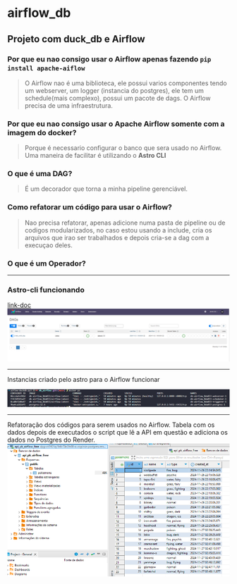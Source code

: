 # airflow_db

## Projeto com duck_db e Airflow

### Por que eu nao consigo usar o Airflow apenas fazendo `pip install apache-aiflow`

>O Airflow nao é uma biblioteca, ele possui varios componentes
tendo um webserver, um logger (instancia do postgres), ele tem um schedule(mais complexo),
possui um pacote de dags.
O Airflow precisa de uma infraestrutura.


### Por que eu nao consigo usar o Apache Airflow somente com a imagem do docker?

>Porque é necessario configurar o banco que sera usado no Airflow.
Uma maneira de facilitar é utilizando o **Astro CLI**

### O que é uma DAG?

>É um decorador que torna a minha pipeline gerenciável.

### Como refatorar um código para usar o Airflow?

> Nao precisa refatorar, apenas adicione numa pasta de pipeline ou de codigos modularizados, no caso estou usando a  include, cria os arquivos que irao ser trabalhados e depois cria-se a dag com a execuçao deles.

### O que é um Operador?

------------------

### Astro-cli funcionando
[link-doc](https://github.com/astronomer/astro-cli)
![Astro_flow](/pictures/astro_flow.png)

-------------------------- 
Instancias criado pelo astro para o Airflow funcionar

![Astro_docker](/pictures/astro_docker.png)

----------------------------
Refatoração dos códigos para serem usados no Airflow.
Tabela com os dados depois de executados o script que lê a API em questão e adiciona os dados no Postgres do Render.
![pokemon_db](/pictures/pokemon_db.png)